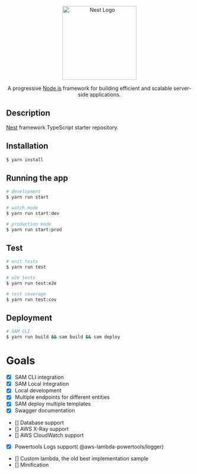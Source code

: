 <p align="center">
  <a href="http://nestjs.com/" target="blank"><img src="https://nestjs.com/img/logo-small.svg" width="200" alt="Nest Logo" /></a>
</p>

[circleci-image]: https://img.shields.io/circleci/build/github/nestjs/nest/master?token=abc123def456
[circleci-url]: https://circleci.com/gh/nestjs/nest

  <p align="center">A progressive <a href="http://nodejs.org" target="_blank">Node.js</a> framework for building efficient and scalable server-side applications.</p>
    <p align="center">
</p>

## Description

[Nest](https://github.com/nestjs/nest) framework TypeScript starter repository.

## Installation

```bash
$ yarn install
```

## Running the app

```bash
# development
$ yarn run start

# watch mode
$ yarn run start:dev

# production mode
$ yarn run start:prod
```

## Test

```bash
# unit tests
$ yarn run test

# e2e tests
$ yarn run test:e2e

# test coverage
$ yarn run test:cov
```

## Deployment
```bash
# SAM CLI
$ yarn run build && sam build && sam deploy
```



# Goals
- [x] SAM CLI integration
- [x] SAM Local integration
- [x] Local development
- [x] Multiple endpoints for different entities
- [x] SAM deploy multiple templates
- [x] Swagger documentation
- [] Database support
- [] AWS X-Ray support
- [] AWS CloudWatch support
- [x] Powertools Logs support( @aws-lambda-powertools/logger)
- [] Custom lambda, the old best implementation sample
- [] Minification
